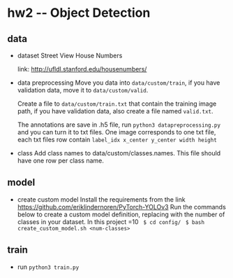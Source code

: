 # hw2 -- Object Detection
## data
- dataset
  Street View House Numbers
  
  link: http://ufldl.stanford.edu/housenumbers/
- data preprocessing
  Move you data into `data/custom/train`, if you have validation data, move it to `data/custom/valid`.
  
  Create a file to `data/custom/train.txt` that contain the training image path, if you have validation data, also create a file named `valid.txt`.
  
  The annotations are save in .h5 file, run `python3 datapreprocessing.py` and you can turn it to txt files.
  One image corresponds to one txt file, each txt files row contain `label_idx x_center y_center width height`
 - class
   Add class names to data/custom/classes.names. This file should have one row per class name.

## model
- create custom model
  Install the requirements from the link
  https://github.com/eriklindernoren/PyTorch-YOLOv3
  Run the commands below to create a custom model definition, replacing <num-classes> with the number of classes in your dataset. In this project <num-classes>=10
   ` $ cd config/`
   ` $ bash create_custom_model.sh <num-classes>`
   
 
## train
- run `python3 train.py` 
